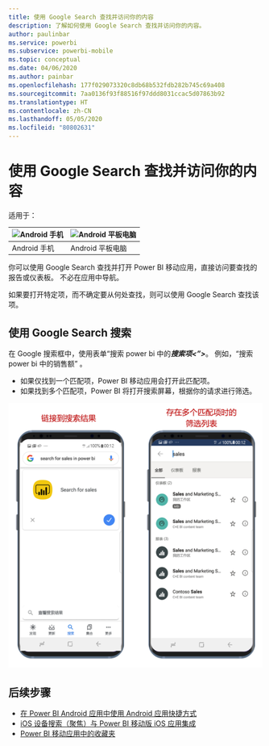 ```yaml
---
title: 使用 Google Search 查找并访问你的内容
description: 了解如何使用 Google Search 查找并访问你的内容。
author: paulinbar
ms.service: powerbi
ms.subservice: powerbi-mobile
ms.topic: conceptual
ms.date: 04/06/2020
ms.author: painbar
ms.openlocfilehash: 177f029073320c8db68b532fdb282b745c69a408
ms.sourcegitcommit: 7aa0136f93f88516f97ddd8031ccac5d07863b92
ms.translationtype: HT
ms.contentlocale: zh-CN
ms.lasthandoff: 05/05/2020
ms.locfileid: "80802631"
---
```

# <a name="find-and-access-your-content-with-google-search"></a>使用 Google Search 查找并访问你的内容

适用于：

| ![Android 手机](./media/mobile-app-find-access-google-search/android-logo-40-px.png) | ![Android 平板电脑](./media/mobile-app-find-access-google-search/android-logo-40-px.png) |
|:--- |:--- |
| Android 手机 |Android 平板电脑 |

你可以使用 Google Search 查找并打开 Power BI 移动应用，直接访问要查找的报告或仪表板。 不必在应用中导航。

如果要打开特定项，而不确定要从何处查找，则可以使用 Google Search 查找该项。

## <a name="search-using-google-search"></a>使用 Google Search 搜索

在 Google 搜索框中，使用表单“搜索 power bi 中的***搜索项&lt;”&gt;***。 例如，“搜索 power bi 中的销售额”  。

* 如果仅找到一个匹配项，Power BI 移动应用会打开此匹配项。
* 如果找到多个匹配项，Power BI 将打开搜索屏幕，根据你的请求进行筛选。

![适用于 Android 的 Power BI 移动应用中的 Google Search 搜索结果](media/mobile-app-find-access-google-search/mobile-google-search.png)

## <a name="next-steps"></a>后续步骤
* [在 Power BI Android 应用中使用 Android 应用快捷方式](mobile-app-quick-access-shortcuts.md)
* [iOS 设备搜索（聚焦）与 Power BI 移动版 iOS 应用集成](mobile-apps-ios-search-integration.md)
* [Power BI 移动应用中的收藏夹](mobile-apps-favorites.md)
